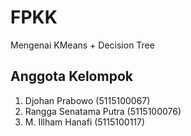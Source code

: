 # FPKK
Mengenai KMeans + Decision Tree
## Anggota Kelompok
1. Djohan Prabowo (5115100067)
2. Rangga Senatama Putra (5115100076)
3. M. Illham Hanafi (5115100117)
